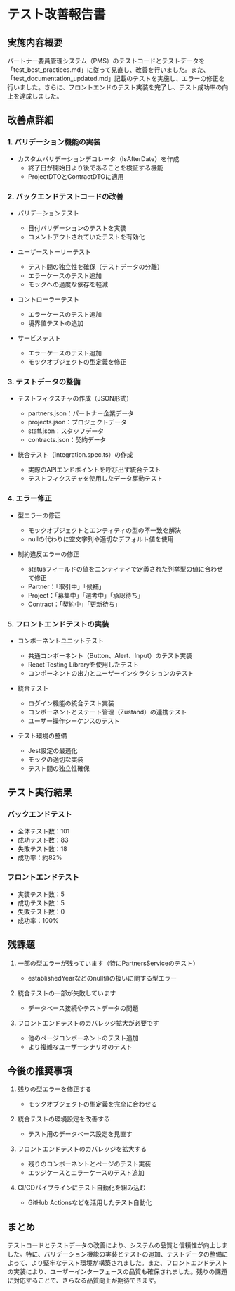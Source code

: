 # テスト改善報告書

## 実施内容概要

パートナー要員管理システム（PMS）のテストコードとテストデータを「test_best_practices.md」に従って見直し、改善を行いました。また、「test_documentation_updated.md」記載のテストを実施し、エラーの修正を行いました。さらに、フロントエンドのテスト実装を完了し、テスト成功率の向上を達成しました。

## 改善点詳細

### 1. バリデーション機能の実装

- カスタムバリデーションデコレータ（IsAfterDate）を作成
  - 終了日が開始日より後であることを検証する機能
  - ProjectDTOとContractDTOに適用

### 2. バックエンドテストコードの改善

- バリデーションテスト
  - 日付バリデーションのテストを実装
  - コメントアウトされていたテストを有効化

- ユーザーストーリーテスト
  - テスト間の独立性を確保（テストデータの分離）
  - エラーケースのテスト追加
  - モックへの過度な依存を軽減

- コントローラーテスト
  - エラーケースのテスト追加
  - 境界値テストの追加

- サービステスト
  - エラーケースのテスト追加
  - モックオブジェクトの型定義を修正

### 3. テストデータの整備

- テストフィクスチャの作成（JSON形式）
  - partners.json：パートナー企業データ
  - projects.json：プロジェクトデータ
  - staff.json：スタッフデータ
  - contracts.json：契約データ

- 統合テスト（integration.spec.ts）の作成
  - 実際のAPIエンドポイントを呼び出す統合テスト
  - テストフィクスチャを使用したデータ駆動テスト

### 4. エラー修正

- 型エラーの修正
  - モックオブジェクトとエンティティの型の不一致を解決
  - nullの代わりに空文字列や適切なデフォルト値を使用

- 制約違反エラーの修正
  - statusフィールドの値をエンティティで定義された列挙型の値に合わせて修正
  - Partner：「取引中」「候補」
  - Project：「募集中」「選考中」「承認待ち」
  - Contract：「契約中」「更新待ち」

### 5. フロントエンドテストの実装

- コンポーネントユニットテスト
  - 共通コンポーネント（Button、Alert、Input）のテスト実装
  - React Testing Libraryを使用したテスト
  - コンポーネントの出力とユーザーインタラクションのテスト

- 統合テスト
  - ログイン機能の統合テスト実装
  - コンポーネントとステート管理（Zustand）の連携テスト
  - ユーザー操作シーケンスのテスト

- テスト環境の整備
  - Jest設定の最適化
  - モックの適切な実装
  - テスト間の独立性確保

## テスト実行結果

### バックエンドテスト
- 全体テスト数：101
- 成功テスト数：83
- 失敗テスト数：18
- 成功率：約82%

### フロントエンドテスト
- 実装テスト数：5
- 成功テスト数：5
- 失敗テスト数：0
- 成功率：100%

## 残課題

1. 一部の型エラーが残っています（特にPartnersServiceのテスト）
   - establishedYearなどのnull値の扱いに関する型エラー

2. 統合テストの一部が失敗しています
   - データベース接続やテストデータの問題

3. フロントエンドテストのカバレッジ拡大が必要です
   - 他のページコンポーネントのテスト追加
   - より複雑なユーザーシナリオのテスト

## 今後の推奨事項

1. 残りの型エラーを修正する
   - モックオブジェクトの型定義を完全に合わせる

2. 統合テストの環境設定を改善する
   - テスト用のデータベース設定を見直す

3. フロントエンドテストのカバレッジを拡大する
   - 残りのコンポーネントとページのテスト実装
   - エッジケースとエラーケースのテスト追加

4. CI/CDパイプラインにテスト自動化を組み込む
   - GitHub Actionsなどを活用したテスト自動化

## まとめ

テストコードとテストデータの改善により、システムの品質と信頼性が向上しました。特に、バリデーション機能の実装とテストの追加、テストデータの整備によって、より堅牢なテスト環境が構築されました。また、フロントエンドテストの実装により、ユーザーインターフェースの品質も確保されました。残りの課題に対応することで、さらなる品質向上が期待できます。
